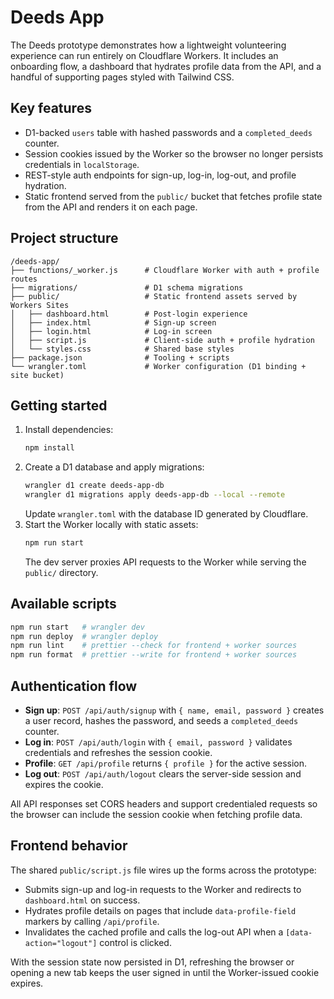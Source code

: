 # Deeds App

The Deeds prototype demonstrates how a lightweight volunteering experience can run entirely on Cloudflare Workers. It includes an onboarding flow, a dashboard that hydrates profile data from the API, and a handful of supporting pages styled with Tailwind CSS.

## Key features
- D1-backed `users` table with hashed passwords and a `completed_deeds` counter.
- Session cookies issued by the Worker so the browser no longer persists credentials in `localStorage`.
- REST-style auth endpoints for sign-up, log-in, log-out, and profile hydration.
- Static frontend served from the `public/` bucket that fetches profile state from the API and renders it on each page.

## Project structure
```
/deeds-app/
├── functions/_worker.js      # Cloudflare Worker with auth + profile routes
├── migrations/               # D1 schema migrations
├── public/                   # Static frontend assets served by Workers Sites
│   ├── dashboard.html        # Post-login experience
│   ├── index.html            # Sign-up screen
│   ├── login.html            # Log-in screen
│   ├── script.js             # Client-side auth + profile hydration
│   └── styles.css            # Shared base styles
├── package.json              # Tooling + scripts
└── wrangler.toml             # Worker configuration (D1 binding + site bucket)
```

## Getting started
1. Install dependencies:
   ```bash
   npm install
   ```
2. Create a D1 database and apply migrations:
   ```bash
   wrangler d1 create deeds-app-db
   wrangler d1 migrations apply deeds-app-db --local --remote
   ```
   Update `wrangler.toml` with the database ID generated by Cloudflare.
3. Start the Worker locally with static assets:
   ```bash
   npm run start
   ```
   The dev server proxies API requests to the Worker while serving the `public/` directory.

## Available scripts
```bash
npm run start   # wrangler dev
npm run deploy  # wrangler deploy
npm run lint    # prettier --check for frontend + worker sources
npm run format  # prettier --write for frontend + worker sources
```

## Authentication flow
- **Sign up**: `POST /api/auth/signup` with `{ name, email, password }` creates a user record, hashes the password, and seeds a `completed_deeds` counter.
- **Log in**: `POST /api/auth/login` with `{ email, password }` validates credentials and refreshes the session cookie.
- **Profile**: `GET /api/profile` returns `{ profile }` for the active session.
- **Log out**: `POST /api/auth/logout` clears the server-side session and expires the cookie.

All API responses set CORS headers and support credentialed requests so the browser can include the session cookie when fetching profile data.

## Frontend behavior
The shared `public/script.js` file wires up the forms across the prototype:
- Submits sign-up and log-in requests to the Worker and redirects to `dashboard.html` on success.
- Hydrates profile details on pages that include `data-profile-field` markers by calling `/api/profile`.
- Invalidates the cached profile and calls the log-out API when a `[data-action="logout"]` control is clicked.

With the session state now persisted in D1, refreshing the browser or opening a new tab keeps the user signed in until the Worker-issued cookie expires.
